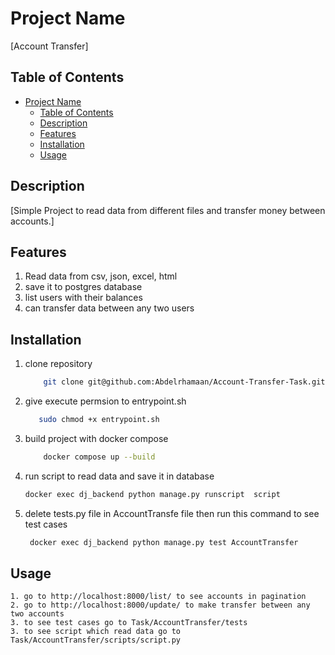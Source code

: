 # Project Name

[Account Transfer]

## Table of Contents

- [Project Name](#project-name)
  - [Table of Contents](#table-of-contents)
  - [Description](#description)
  - [Features](#features)
  - [Installation](#installation)
  - [Usage](#usage)

## Description

[Simple Project to read data from different files and transfer money between accounts.]

## Features

1. Read data from csv, json, excel, html
2. save it to postgres database
3. list users with their balances
4. can transfer data between any two users

## Installation

1. clone repository
   ```bash
       git clone git@github.com:Abdelrhamaan/Account-Transfer-Task.git
   ```
2. give execute permsion to entrypoint.sh

   ```bash
      sudo chmod +x entrypoint.sh
   ```

3. build project with docker compose
   ```bash
       docker compose up --build
   ```
4. run script to read data and save it in database
   ```bash
   docker exec dj_backend python manage.py runscript  script
   ```
5. delete tests.py file in AccountTransfe file then run this command to see test cases
   ```bash
    docker exec dj_backend python manage.py test AccountTransfer
   ```

## Usage

    1. go to http://localhost:8000/list/ to see accounts in pagination
    2. go to http://localhost:8000/update/ to make transfer between any two accounts
    3. to see test cases go to Task/AccountTransfer/tests
    3. to see script which read data go to Task/AccountTransfer/scripts/script.py

<!-- ---

# Django ORM Showcase

## Introduction

Welcome to the Django ORM Showcase project! This project aims to demonstrate the capabilities of various Django Object-Relational Mapping (ORM) libraries.

## Overview

In this project, we have implemented the same functionality using different Django ORM libraries. This allows us to compare and contrast their features, syntax, and performance.

## ORM Libraries

1. **Django ORM (default)**
   - **Description**: Django's built-in ORM, which provides a high-level abstraction for interacting with the database.
   - **Features**: Querysets, model relationships, migrations, etc.

## Getting Started

To get started with this project, follow these steps:

1. Content:
2. Clone the repository:

   ```bash
   git clone git@github.com:Abdelrhamaan/ORM.git

   ```

3. Install the dependencies:

   ```bash
   pip install -r requirements.txt

   ```

4. Run the Django project:
   ```bash
   python manage.py runserver
   ``` -->
